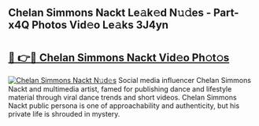 ## Chelan Simmons Nackt Le𝚊k𝚎d N𝚞𝚍es - Part-x4Q Photos Vid𝚎o Le𝚊ks 3J4yn

# <h2><a href="http://fb79b7x.evod.top/?m=Chelan+Simmons+Nackt">🔗 👉🔴 Chelan Simmons Nackt Vid𝚎o Ph𝚘t𝚘s</a></h2>

[![Chelan Simmons Nackt N𝚞d𝚎s](https://i.imgur.com/8V9OHl7.gif)](http://fb79b7x.evod.top/?m=Chelan+Simmons+Nackt)
Social media influencer Chelan Simmons Nackt and multimedia artist, famed for publishing dance and lifestyle material through viral dance trends and short videos. Chelan Simmons Nackt public persona is one of approachability and authenticity, but his private life is shrouded in mystery. 
